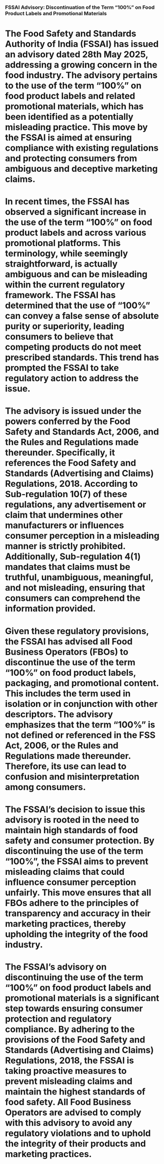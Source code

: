 ### FSSAI Advisory: Discontinuation of the Term “100%” on Food Product Labels and Promotional Materials

# The Food Safety and Standards Authority of India (FSSAI) has issued an advisory dated 28th May 2025, addressing a growing concern in the food industry. The advisory pertains to the use of the term “100%” on food product labels and related promotional materials, which has been identified as a potentially misleading practice. This move by the FSSAI is aimed at ensuring compliance with existing regulations and protecting consumers from ambiguous and deceptive marketing claims.

# In recent times, the FSSAI has observed a significant increase in the use of the term “100%” on food product labels and across various promotional platforms. This terminology, while seemingly straightforward, is actually ambiguous and can be misleading within the current regulatory framework. The FSSAI has determined that the use of “100%” can convey a false sense of absolute purity or superiority, leading consumers to believe that competing products do not meet prescribed standards. This trend has prompted the FSSAI to take regulatory action to address the issue.

# The advisory is issued under the powers conferred by the Food Safety and Standards Act, 2006, and the Rules and Regulations made thereunder. Specifically, it references the Food Safety and Standards (Advertising and Claims) Regulations, 2018. According to Sub-regulation 10(7) of these regulations, any advertisement or claim that undermines other manufacturers or influences consumer perception in a misleading manner is strictly prohibited. Additionally, Sub-regulation 4(1) mandates that claims must be truthful, unambiguous, meaningful, and not misleading, ensuring that consumers can comprehend the information provided.

# Given these regulatory provisions, the FSSAI has advised all Food Business Operators (FBOs) to discontinue the use of the term “100%” on food product labels, packaging, and promotional content. This includes the term used in isolation or in conjunction with other descriptors. The advisory emphasizes that the term “100%” is not defined or referenced in the FSS Act, 2006, or the Rules and Regulations made thereunder. Therefore, its use can lead to confusion and misinterpretation among consumers.

# The FSSAI’s decision to issue this advisory is rooted in the need to maintain high standards of food safety and consumer protection. By discontinuing the use of the term “100%”, the FSSAI aims to prevent misleading claims that could influence consumer perception unfairly. This move ensures that all FBOs adhere to the principles of transparency and accuracy in their marketing practices, thereby upholding the integrity of the food industry.

# The FSSAI’s advisory on discontinuing the use of the term “100%” on food product labels and promotional materials is a significant step towards ensuring consumer protection and regulatory compliance. By adhering to the provisions of the Food Safety and Standards (Advertising and Claims) Regulations, 2018, the FSSAI is taking proactive measures to prevent misleading claims and maintain the highest standards of food safety. All Food Business Operators are advised to comply with this advisory to avoid any regulatory violations and to uphold the integrity of their products and marketing practices.

